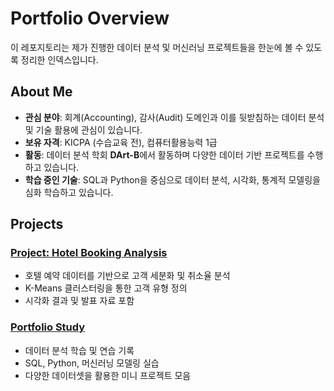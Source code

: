 # Portfolio Overview

이 레포지토리는 제가 진행한 데이터 분석 및 머신러닝 프로젝트들을 한눈에 볼 수 있도록 정리한 인덱스입니다.  

## About Me

- **관심 분야**: 회계(Accounting), 감사(Audit) 도메인과 이를 뒷받침하는 데이터 분석 및 기술 활용에 관심이 있습니다.  
- **보유 자격**: KICPA (수습교육 전), 컴퓨터활용능력 1급  
- **활동**: 데이터 분석 학회 **DArt-B**에서 활동하며 다양한 데이터 기반 프로젝트를 수행하고 있습니다.  
- **학습 중인 기술**: SQL과 Python을 중심으로 데이터 분석, 시각화, 통계적 모델링을 심화 학습하고 있습니다.  


## Projects

### [Project: Hotel Booking Analysis](https://github.com/otto-Choi/Project-hotel_booking)
- 호텔 예약 데이터를 기반으로 고객 세분화 및 취소율 분석
- K-Means 클러스터링을 통한 고객 유형 정의
- 시각화 결과 및 발표 자료 포함

### [Portfolio Study](https://github.com/otto-Choi/Portfolio-Study)
- 데이터 분석 학습 및 연습 기록
- SQL, Python, 머신러닝 모델링 실습
- 다양한 데이터셋을 활용한 미니 프로젝트 모음

